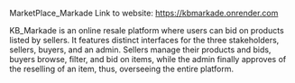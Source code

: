 MarketPlace_Markade
Link to website: https://kbmarkade.onrender.com

KB_Markade is an online resale platform where users can bid on products listed by sellers. It features distinct interfaces for the three stakeholders, sellers, buyers, and an admin. Sellers manage their products and bids, buyers browse, filter, and bid on items, while the admin finally approves of the reselling of an item, thus, overseeing the entire platform.
